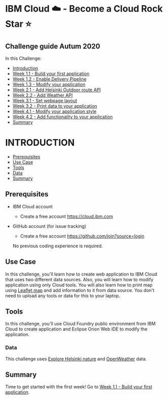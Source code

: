 # IBM Cloud :cloud: -  Become a Cloud Rock Star :star:

## Challenge guide Autum 2020

In this Challenge:
  - [Introduction](#introduction)
  - [Week 1.1 - Build your first application](https://github.com/jenni-hautojarvi/cloud-rock-star-2020/tree/master/Week%201.1%20-%20Build%20your%20first%20application)
  - [Week 1.2 - Enable Delivery Pipeline](https://github.com/jenni-hautojarvi/cloud-rock-star-2020/tree/master/Week%201.2%20-%20Enable%20Delivery%20Pipeline)
  - [Week 1.3 - Modify your application](https://github.com/jenni-hautojarvi/cloud-rock-star-2020/tree/master/Week%201.3%20-%20Modify%20your%20application)
  - [Week 2.1 - Add Helsinki Outdoor route API](https://github.com/jenni-hautojarvi/cloud-rock-star/tree/master/Week%202.1%20-%20Add%20Helsinki%20Outdoor%20route%20API)
  - [Week 2.2 - Add Weather API](link)
  - [Week 3.1 - Set webpage layout](link)
  - [Week 3.2 - Print data to your application](link)
  - [Week 4.1 - Modify your application style](link)
  - [Week 4.2 - Add functionality to your application](link)
  - [Summary](#summary)


# INTRODUCTION

 - [Prerequisites](#prerequisites)
 - [Use Case](#use-case)
 - [Tools](#tools)
 - [Data](#data)
 - [Summary](#summary)

## Prerequisites
- IBM Cloud account
  - Create a free account https://cloud.ibm.com
  
- GitHub account (for issue tracking)
  - Create a free account https://github.com/join?source=login
  
  No previous coding experience is required. 
  

## Use Case

In this challenge, you'll learn how to create web application to IBM Cloud that uses two different data sources. Also, you will learn how to modify application using only Cloud tools. You will also learn how to print map using [Leaflet map](https://leafletjs.com) and add information to it from data source. You don't need to upload any tools or data for this to your laptop.


## Tools 

In this challenge, you'll use Cloud Foundry public environment from IBM Cloud to create application and Eclipse Orion Web IDE to modify the application.


### Data

This challenge uses [Explore Helsinki nature](https://citynature.eu/en/helsinki/) and [OpenWeather](https://openweathermap.org/api) data.


## Summary

Time to get started with the first week! 
Go to [Week 1.1 - Build your first application](https://github.com/jenni-hautojarvi/cloud-rock-star-2020/tree/master/Week%201.1%20-%20Build%20your%20first%20application).
